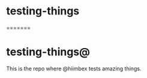 
# testing-things

=======

# testing-things@

This is the repo where @hiimbex tests amazing things.

